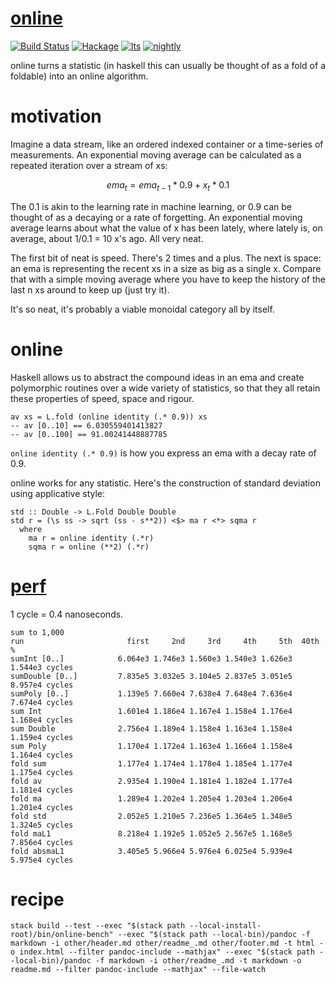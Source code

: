 [online](https://github.com/tonyday567/online)
==============================================

[![Build
Status](https://travis-ci.org/tonyday567/online.svg)](https://travis-ci.org/tonyday567/online)
[![Hackage](https://img.shields.io/hackage/v/online.svg)](https://hackage.haskell.org/package/online)
[![lts](https://www.stackage.org/package/online/badge/lts)](http://stackage.org/lts/package/online)
[![nightly](https://www.stackage.org/package/online/badge/nightly)](http://stackage.org/nightly/package/online)

online turns a statistic (in haskell this can usually be thought of as a
fold of a foldable) into an online algorithm.

motivation
==========

Imagine a data stream, like an ordered indexed container or a
time-series of measurements. An exponential moving average can be
calculated as a repeated iteration over a stream of xs:

$$ ema_t = ema_{t-1} * 0.9 + x_t * 0.1 $$

The 0.1 is akin to the learning rate in machine learning, or 0.9 can be
thought of as a decaying or a rate of forgetting. An exponential moving
average learns about what the value of x has been lately, where lately
is, on average, about 1/0.1 = 10 x's ago. All very neat.

The first bit of neat is speed. There's 2 times and a plus. The next is
space: an ema is representing the recent xs in a size as big as a single
x. Compare that with a simple moving average where you have to keep the
history of the last n xs around to keep up (just try it).

It's so neat, it's probably a viable monoidal category all by itself.

online
======

Haskell allows us to abstract the compound ideas in an ema and create
polymorphic routines over a wide variety of statistics, so that they all
retain these properties of speed, space and rigour.

    av xs = L.fold (online identity (.* 0.9)) xs
    -- av [0..10] == 6.030559401413827
    -- av [0..100] == 91.00241448887785

`online identity (.* 0.9)` is how you express an ema with a decay rate
of 0.9.

online works for any statistic. Here's the construction of standard
deviation using applicative style:

    std :: Double -> L.Fold Double Double
    std r = (\s ss -> sqrt (ss - s**2)) <$> ma r <*> sqma r
      where
        ma r = online identity (.*r)
        sqma r = online (**2) (.*r)

[perf](https://hackage.haskell.org/package/perf)
================================================

1 cycle = 0.4 nanoseconds.

    sum to 1,000
    run                       first     2nd     3rd     4th     5th  40th %
    sumInt [0..]            6.064e3 1.746e3 1.560e3 1.540e3 1.626e3  1.544e3 cycles
    sumDouble [0..]         7.835e5 3.032e5 3.104e5 2.837e5 3.051e5  8.957e4 cycles
    sumPoly [0..]           1.139e5 7.660e4 7.638e4 7.648e4 7.636e4  7.674e4 cycles
    sum Int                 1.601e4 1.186e4 1.167e4 1.158e4 1.176e4  1.168e4 cycles
    sum Double              2.756e4 1.189e4 1.158e4 1.163e4 1.158e4  1.159e4 cycles
    sum Poly                1.170e4 1.172e4 1.163e4 1.166e4 1.158e4  1.164e4 cycles
    fold sum                1.177e4 1.174e4 1.178e4 1.185e4 1.177e4  1.175e4 cycles
    fold av                 2.935e4 1.190e4 1.181e4 1.182e4 1.177e4  1.181e4 cycles
    fold ma                 1.289e4 1.202e4 1.205e4 1.203e4 1.206e4  1.201e4 cycles
    fold std                2.052e5 1.210e5 7.236e5 1.364e5 1.348e5  1.324e5 cycles
    fold maL1               8.218e4 1.192e5 1.052e5 2.567e5 1.168e5  7.856e4 cycles
    fold absmaL1            3.405e5 5.966e4 5.976e4 6.025e4 5.939e4  5.975e4 cycles

recipe
======

    stack build --test --exec "$(stack path --local-install-root)/bin/online-bench" --exec "$(stack path --local-bin)/pandoc -f markdown -i other/header.md other/readme_.md other/footer.md -t html -o index.html --filter pandoc-include --mathjax" --exec "$(stack path --local-bin)/pandoc -f markdown -i other/readme_.md -t markdown -o readme.md --filter pandoc-include --mathjax" --file-watch
